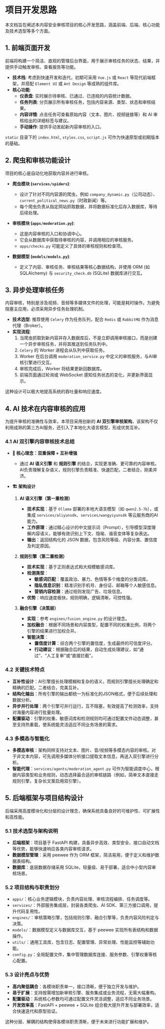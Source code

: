 # 项目开发思路

本文档旨在阐述本内容安全审核项目的核心开发思路，涵盖前端、后端、核心功能及技术选型等多个方面。

## 1. 前端页面开发

前端将构建一个简洁、直观的管理后台界面，用于展示审核任务的状态、结果，并提供手动触发审核、查看报告等功能。

-   **技术栈**: 考虑到快速开发和迭代，初期可采用 `Vue.js` 或 `React` 等现代前端框架，并搭配 `Element UI` 或 `Ant Design` 等成熟的组件库。
-   **核心功能**:
    -   **仪表盘**: 实时展示待审核、已通过、已违规的内容统计数据。
    -   **任务列表**: 分页展示所有审核任务，包括内容来源、类型、状态和审核结果。
    -   **内容详情**: 点击任务可查看原始内容（文本、图片、视频链接等）和 AI 审核给出的详细标签与建议。
    -   **手动操作**: 提供手动发起新内容审核的入口。

`static` 目录下的 `index.html`, `styles.css`, `script.js` 可作为快速原型或初期版本的基础。

## 2. 爬虫和审核功能设计

项目的核心是自动化地获取内容并进行审核。

-   **爬虫模块 (`services/spiders`)**:
    -   设计了针对不同内容源的爬虫，例如 `company_dynamic.py`（公司动态）、`current_political_news.py`（时政新闻）等。
    -   每个爬虫负责从指定网站抓取数据，并将数据标准化后存入数据库，等待后续处理。

-   **审核模块 (`apps/moderation.py`)**:
    -   这是内容审核的入口和协调中心。
    -   它会从数据库中获取待审核的内容，并调用相应的审核服务。
    -   `apps/checks.py` 可能定义了具体的审核规则和检查项。

-   **数据模型 (`models/models.py`)**:
    -   定义了内容、审核任务、审核结果等核心数据结构，并使用 ORM (如 SQLAlchemy) 与 `security_check.db` (SQLite) 数据库进行交互。

## 3. 异步处理审核任务

内容审核，特别是涉及视频、音频等多媒体文件的处理，可能是耗时操作。为避免阻塞主应用，必须采用异步任务处理机制。

-   **技术选型**: 推荐使用 `Celery` 作为任务队列，配合 `Redis` 或 `RabbitMQ` 作为消息代理（Broker）。
-   **实现流程**:
    1.  当爬虫抓取到新内容并存入数据库后，不是立即调用审核接口，而是创建一个异步审核任务，并将其推送到任务队列中。
    2.  `Celery` 的 Worker 进程会从队列中获取任务。
    3.  Worker 在后台调用 `moderation_service.py` 中定义的审核服务，与AI审核引擎进行交互。
    4.  审核完成后，Worker 将结果更新回数据库。
    5.  前端页面通过轮询或 WebSocket 感知任务状态的变化，并更新界面显示。

这种设计可以极大地提高系统的吞吐量和响应速度。

## 4. AI 技术在内容审核的应用

为提升审核的准确性与效率，本项目采用创新的 **AI 双引擎审核架构**，该架构不仅利用成熟的第三方AI服务，还引入了本地化大语言模型，形成优势互补。

### 4.1 AI 双引擎内容审核技术总结

-   **🎯 核心理念：双重保障 + 互补增强**
    -   通过 **AI 语义引擎** 和 **规则引擎** 的结合，实现更准确、更可靠的内容审核。AI负责理解复杂语义，规则引擎负责精准、快速匹配，二者结合，刚柔并济。

-   **🏗️ 架构设计**

    1.  **AI 语义引擎（第一重检测）**
        -   **技术实现**：基于 `Ollama` 部署的本地大语言模型（如 `qwen2.5-7b`），或集成 `services/aliyunsdk`、`services/wangyiyunsdk` 等云服务商的AI能力。
        -   **工作原理**：通过精心设计的中文提示词（Prompt），引导模型深度理解内容语义，能够有效识别上下文、隐喻、谐音变体等复杂表达。
        -   **输出**：返回结构化的 JSON 数据，包含风险等级、内容分类、置信度及判定原因。

    2.  **规则引擎（第二重检测）**
        -   **技术实现**：基于正则表达式和大规模敏感词库。
        -   **检测类型**：
            -   **敏感词匹配**：覆盖政治、暴力、色情等多个维度的分类词库。
            -   **隐私信息识别**：精准识别手机号、身份证、邮箱等个人敏感信息。
            -   **营销内容检测**：通过规则发现广告、垃圾信息。
        -   **优势**：响应速度极快，规则明确，逻辑清晰，可控性强。

    3.  **融合引擎（决策层）**
        -   **实现**：参考 `engines/fusion_engine.py` 的设计理念。
        -   **加权融合**：根据不同场景和内容类型，配置不同的权重比例，将两个引擎的结果进行加权合并。
        -   **智能决策**：
            -   **置信度计算**：综合两个引擎的置信度，生成最终的可信度评分。
            -   **行动建议**：根据融合后的结果，自动生成处理建议，如“通过”、“人工复审”或“直接拦截”。

### 4.2 关键技术特点

-   **互补性设计**：AI引擎擅长处理模糊和复杂的语义，而规则引擎擅长处理确定和精确的匹配。二者结合，完美互补。
-   **结构化输出**：所有引擎的输出都统一为标准化的JSON格式，便于后续处理和数据分析。
-   **异步并行处理**：两个引擎可并行运行，互不阻塞，有效提高了检测效率，支持对海量内容进行批量处理。
-   **配置驱动**：引擎的权重、敏感词库和检测规则均可通过配置文件动态调整，甚至支持热重载，使系统能灵活适应不同业务场景的需求。

### 4.3 多模态与智能化

-   **多模态审核**：架构同样支持对文本、图片、音/视频等多模态内容的审核。对于非文本内容，可先调用多媒体分析接口提取文本信息，再送入双引擎进行分析。
-   **智能代理**：`services/agents/moderation_agent.py` 可作为智能调度中心，根据内容类型和业务规则，动态选择最合适的审核链路（例如，简单文本直接走规则引擎，复杂长文案启用双引擎）。

## 5. 后端框架与项目结构设计

后端采用高度模块化和分层的设计理念，确保系统具备良好的可维护性、可扩展性和高性能。

### 5.1 技术选型与架构说明

-   **后端框架**：项目基于 FastAPI 构建，具备异步高效、类型安全、接口自动文档等优势，能够快速响应各类内容审核请求。
-   **数据模型管理**：采用 peewee 作为 ORM 框架，简洁易用，便于定义和维护数据表结构。
-   **数据库**：底层数据存储采用 SQLite，轻量级、易于部署，适合中小型内容审核场景。

### 5.2 项目结构与职责划分

-   `apps/`：核心业务逻辑模块，负责内容处理、审核流程编排、任务调度等。
-   `services/`：外部服务集成层，封装各类爬虫、AI SDK、第三方接口调用，提升代码复用性。
-   `engines/`：审核策略引擎，包括规则引擎、融合引擎等，负责内容风险判定与决策。
-   `models/`：数据模型定义与数据库交互，基于 peewee 实现所有表结构和数据操作。
-   `utils/`：通用工具库，包含日志、配置管理、异常处理、性能监控等辅助功能。
-   `config.py`：全局配置文件，集中管理数据库连接、服务参数、引擎权重等核心配置。

### 5.3 设计亮点与优势

-   **高内聚低耦合**：各模块职责单一，接口清晰，便于独立开发与维护。
-   **易于扩展**：支持按需增加新审核引擎、服务集成或业务流程，无需大幅重构。
-   **配置驱动**：系统核心参数均可通过配置文件灵活调整，适应不同业务场景。
-   **开发效率高**：FastAPI + peewee + SQLite 组合极大提升开发与部署效率，适合快速迭代和原型验证。

这种分层、解耦的结构使得各模块职责清晰，便于未来进行功能扩展和维护。